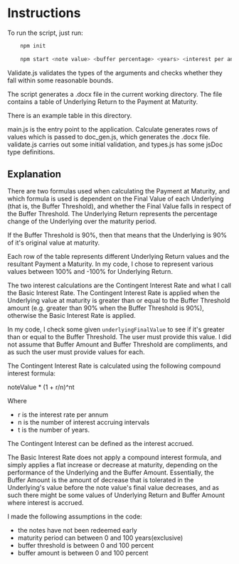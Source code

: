 # Instructions

To run the script, just run:
```bash
    npm init
    
    npm start <note value> <buffer percentage> <years> <interest per annum> <table gradations>
```
Validate.js validates the types of the arguments and checks whether they fall within
some reasonable bounds.

The script generates a .docx file in the current working directory. The file contains a table of Underlying Return to the Payment at Maturity. 

There is an example table in this directory.

main.js is the entry point to the application. Calculate generates rows of values which is passed to doc_gen.js, which generates the .docx file. validate.js carries out some initial validation, and types.js has some jsDoc type definitions.

## Explanation

There are two formulas used when calculating the Payment at Maturity, and which formula is used is dependent on the Final Value of each Underlying (that is, the Buffer Threshold), and whether the Final Value falls in respect of the Buffer Threshold. The Underlying Return represents the percentage change of the Underlying over the maturity period.

If the Buffer Threshold is 90%, then that means that the Underlying is 90% of it's original value at maturity.

Each row of the table represents different Underlying Return values and the resultant Payment a Maturity. In my code, I chose to represent various values between 100% and -100% for Underlying Return. 

The two interest calculations are the Contingent Interest Rate and what I call the Basic Interest Rate. The Contingent Interest Rate is applied when the Underlying value at maturity is greater than or equal to the Buffer Threshold amount (e.g. greater than 90% when the Buffer Threshold is 90%), otherwise the Basic Interest Rate is applied.

In my code, I check some given ```underlyingFinalValue```
to see if it's greater than or equal to the Buffer Threshold. The user must provide this value. I did not assume that Buffer Amount and Buffer Threshold are compliments, and as such the user must provide values for each.

The Contingent Interest Rate is calculated using the following compound interest formula:

noteValue * (1 + r/n)^nt

Where 
- r is the interest rate per annum
- n is the number of interest accruing intervals 
- t is the number of years.

The Contingent Interest can be defined as the interest accrued.

The Basic Interest Rate does not apply a compound interest formula, and simply applies a flat increase or decrease at maturity, depending on the performance of the Underlying and the Buffer Amount. Essentially, the Buffer Amount is the amount of decrease that is tolerated in the Underlying's value before the note value's final value decreases, and as such there might be some values of Underlying Return and Buffer Amount where interest is accrued.

I made the following assumptions in the code:
- the notes have not been redeemed early
- maturity period can between 0 and 100 years(exclusive)
- buffer threshold is between 0 and 100 percent
- buffer amount is between 0 and 100 percent




